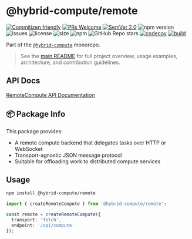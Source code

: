 # @hybrid-compute/remote

[![Commitizen friendly](https://img.shields.io/badge/commitizen-friendly-brightgreen.svg)](http://commitizen.github.io/cz-cli/)
[![PRs Welcome](https://img.shields.io/badge/PRs-welcome-green.svg)](http://makeapullrequest.com)
[![SemVer 2.0](https://img.shields.io/badge/SemVer-2.0-green.svg)](http://semver.org/spec/v2.0.0.html)
![npm version](https://img.shields.io/npm/v/@hybrid-compute/core)
![issues](https://img.shields.io/github/issues/phun-ky/hybrid-compute)
![license](https://img.shields.io/npm/l/@hybrid-compute/core)
![size](https://img.shields.io/bundlephobia/min/@hybrid-compute/core)
![npm](https://img.shields.io/npm/dm/%40hybrid-compute/core)
![GitHub Repo stars](https://img.shields.io/github/stars/phun-ky/hybrid-compute)
[![codecov](https://codecov.io/gh/phun-ky/hybrid-compute/graph/badge.svg?token=VA91DL7ZLZ)](https://codecov.io/gh/phun-ky/hybrid-compute)
[![build](https://github.com/phun-ky/hybrid-compute/actions/workflows/check.yml/badge.svg)](https://github.com/phun-ky/hybrid-compute/actions/workflows/check.yml)

Part of the [`@hybrid-compute`](https://github.com/phun-ky/hybrid-compute)
monorepo.

> See the [main README](https://github.com/phun-ky/hybrid-compute#readme) for
> full project overview, usage examples, architecture, and contribution
> guidelines.

## API Docs

[RemoteCompute API Documentation](https://github.com/phun-ky/hybrid-compute/blob/main/docs/api/remote/src/classes/RemoteCompute.md)

## 📦 Package Info

This package provides:

- A remote compute backend that delegates tasks over HTTP or WebSocket
- Transport-agnostic JSON message protocol
- Suitable for offloading work to distributed compute services

## Usage

```bash
npm install @hybrid-compute/remote
```

```ts
import { createRemoteCompute } from '@hybrid-compute/remote';

const remote = createRemoteCompute({
  transport: 'fetch',
  endpoint: '/api/compute'
});
```

